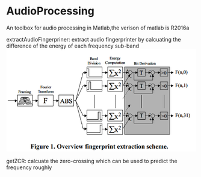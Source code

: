 # AudioProcessing
An toolbox for audio processing in Matlab,the verison of matlab is R2016a

extractAudioFingerpriner: extract audio fingerprinter by calcuating the difference of the energy of each frequency sub-band 
![Extraction process](https://github.com/DandelionLau/AudioProcessing/blob/master/pic/audiofingerprinter.jpg)

getZCR: calcuate the zero-crossing which can be used to predict the frequency roughly
